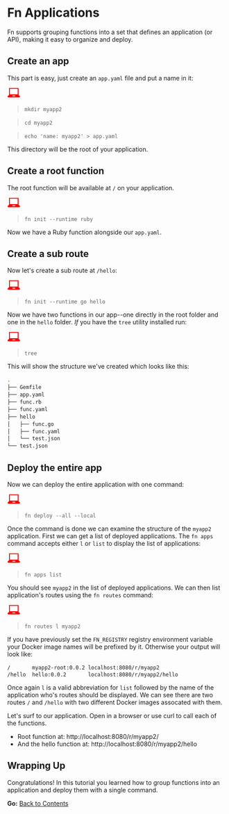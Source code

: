 # Fn Applications

Fn supports grouping functions into a set that defines an application (or API), making it easy to organize and deploy.

## Create an app

This part is easy, just create an `app.yaml` file and put a name in it:

![user input](../images/userinput.png)
> `mkdir myapp2`

> `cd myapp2`

> `echo 'name: myapp2' > app.yaml`

This directory will be the root of your application.

## Create a root function

The root function will be available at `/` on your application.

![user input](../images/userinput.png)
> `fn init --runtime ruby`

Now we have a Ruby function alongside our `app.yaml`.

## Create a sub route

Now let's create a sub route at `/hello`:

![user input](../images/userinput.png)
>`fn init --runtime go hello`

Now we have two functions in our app--one directly in the root folder
and one in the `hello` folder.  _If_ you have the `tree` utility installed
run:

![user input](../images/userinput.png)
> `tree`

This will show the structure we've created which looks like this:

```sh
.
├── Gemfile
├── app.yaml
├── func.rb
├── func.yaml
├── hello
│   ├── func.go
│   ├── func.yaml
│   └── test.json
└── test.json
```

## Deploy the entire app

Now we can deploy the entire application with one command:

![user input](../images/userinput.png)
> `fn deploy --all --local`

Once the command is done we can examine the structure of the `myapp2`
application.  First we can get a list of deployed applications.  The
`fn apps` command accepts either `l` or `list` to display the list of
applications:

![user input](../images/userinput.png)
> `fn apps list`

You should see `myapp2` in the list of deployed applications.  We can
then list application's routes using the `fn routes` command:

![user input](../images/userinput.png)
> `fn routes l myapp2`

If you have previously set the `FN_REGISTRY` registry environment variable
your Docker image names will be prefixed by it. Otherwise your output will look
like:

```
/       myapp2-root:0.0.2 localhost:8080/r/myapp2
/hello  hello:0.0.2       localhost:8080/r/myapp2/hello
```

Once again `l` is a valid abbreviation for `list` followed by the name
of the application who's routes should be displayed.  We can see there
are two routes `/` and `/hello` with two different Docker images
assocated with them.

Let's surf to our application.  Open in a browser or use curl to call each
of the functions.

* Root function at: http://localhost:8080/r/myapp2/
* And the hello function at: http://localhost:8080/r/myapp2/hello

## Wrapping Up

Congratulations! In this tutorial you learned how to group functions into an application and deploy them with a single command.

**Go:** [Back to Contents](../README.md)

